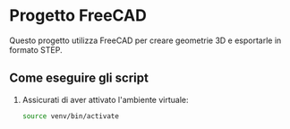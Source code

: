 # Progetto FreeCAD

Questo progetto utilizza FreeCAD per creare geometrie 3D e esportarle in formato STEP.

## Come eseguire gli script

1. Assicurati di aver attivato l'ambiente virtuale:
   ```bash
   source venv/bin/activate
